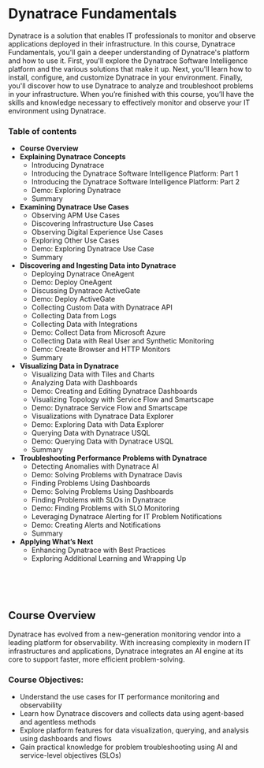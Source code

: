 # Dynatrace Fundamentals

Dynatrace is a solution that enables IT professionals to monitor and observe applications deployed in their infrastructure. In this course, Dynatrace Fundamentals, you'll gain a deeper understanding of Dynatrace's platform and how to use it. First, you'll explore the Dynatrace Software Intelligence platform and the various solutions that make it up. Next, you'll learn how to install, configure, and customize Dynatrace in your environment. Finally, you'll discover how to use Dynatrace to analyze and troubleshoot problems in your infrastructure. When you’re finished with this course, you’ll have the skills and knowledge necessary to effectively monitor and observe your IT environment using Dynatrace.


### Table of contents
- **Course Overview**		
- **Explaining Dynatrace Concepts**		
    - Introducing Dynatrace		
    - Introducing the Dynatrace Software Intelligence Platform: Part 1		
    - Introducing the Dynatrace Software Intelligence Platform: Part 2		
    - Demo: Exploring Dynatrace		
    - Summary		
- **Examining Dynatrace Use Cases**		
    - Observing APM Use Cases		
    - Discovering Infrastructure Use Cases		
    - Observing Digital Experience Use Cases		
    - Exploring Other Use Cases		
    - Demo: Exploring Dynatrace Use Case		
    - Summary		
- **Discovering and Ingesting Data into Dynatrace**	
    - Deploying Dynatrace OneAgent		
    - Demo: Deploy OneAgent		
    - Discussing Dynatrace ActiveGate		
    - Demo: Deploy ActiveGate		
    - Collecting Custom Data with Dynatrace API		
    - Collecting Data from Logs		
    - Collecting Data with Integrations		
    - Demo: Collect Data from Microsoft Azure		
    - Collecting Data with Real User and Synthetic Monitoring		
    - Demo: Create Browser and HTTP Monitors		
    - Summary		
- **Visualizing Data in Dynatrace**
    - Visualizing Data with Tiles and Charts		
    - Analyzing Data with Dashboards		
    - Demo: Creating and Editing Dynatrace Dashboards		
    - Visualizing Topology with Service Flow and Smartscape		
    - Demo: Dynatrace Service Flow and Smartscape		
    - Visualizations with Dynatrace Data Explorer		
    - Demo: Exploring Data with Data Explorer		
    - Querying Data with Dynatrace USQL		
    - Demo: Querying Data with Dynatrace USQL		
    - Summary		
- **Troubleshooting Performance Problems with Dynatrace**
    - Detecting Anomalies with Dynatrace AI		
    - Demo: Solving Problems with Dynatrace Davis		
    - Finding Problems Using Dashboards		
    - Demo: Solving Problems Using Dashboards		
    - Finding Problems with SLOs in Dynatrace		
    - Demo: Finding Problems with SLO Monitoring		
    - Leveraging Dynatrace Alerting for IT Problem Notifications		
    - Demo: Creating Alerts and Notifications		
    - Summary		
- **Applying What’s Next**
    - Enhancing Dynatrace with Best Practices		
    - Exploring Additional Learning and Wrapping Up

<br><br><br>

## Course Overview
Dynatrace has evolved from a new-generation monitoring vendor into a leading platform for observability. With increasing complexity in modern IT infrastructures and applications, Dynatrace integrates an AI engine at its core to support faster, more efficient problem-solving.

### Course Objectives:
- Understand the use cases for IT performance monitoring and observability
- Learn how Dynatrace discovers and collects data using agent-based and agentless methods
- Explore platform features for data visualization, querying, and analysis using dashboards and flows
- Gain practical knowledge for problem troubleshooting using AI and service-level objectives (SLOs)

<br><br><br>